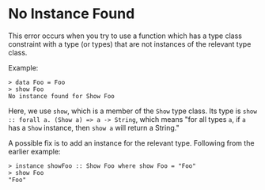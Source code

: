 # No Instance Found

This error occurs when you try to use a function which has a type class constraint with a type (or types) that are not instances of the relevant type class.

Example:

```
> data Foo = Foo
> show Foo
No instance found for Show Foo
```

Here, we use `show`, which is a member of the `Show` type class. Its type is `show :: forall a. (Show a) => a -> String`, which means "for all types `a`, if `a` has a `Show` instance, then `show a` will return a String."

A possible fix is to add an instance for the relevant type. Following from the earlier example:

```
> instance showFoo :: Show Foo where show Foo = "Foo"
> show Foo
"Foo"
```